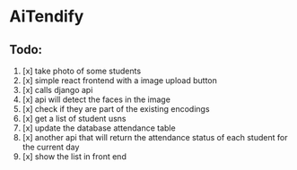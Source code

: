 # AiTendify

## Todo:

1. [x] take photo of some students
2. [x] simple react frontend with a image upload button
3. [x] calls django api
4. [x] api will detect the faces in the image
5. [x] check if they are part of the existing encodings
6. [x] get a list of student usns
7. [x] update the database attendance table
8. [x] another api that will return the attendance status of each student for the current day
9. [x] show the list in front end
